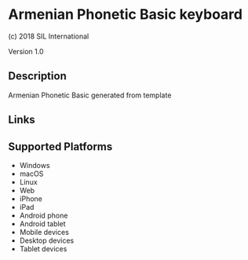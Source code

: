 Armenian Phonetic Basic keyboard
==============

(c) 2018 SIL International

Version 1.0

Description
-----------

Armenian Phonetic Basic generated from template

Links
-----

Supported Platforms
-------------------
 * Windows
 * macOS
 * Linux
 * Web
 * iPhone
 * iPad
 * Android phone
 * Android tablet
 * Mobile devices
 * Desktop devices
 * Tablet devices

